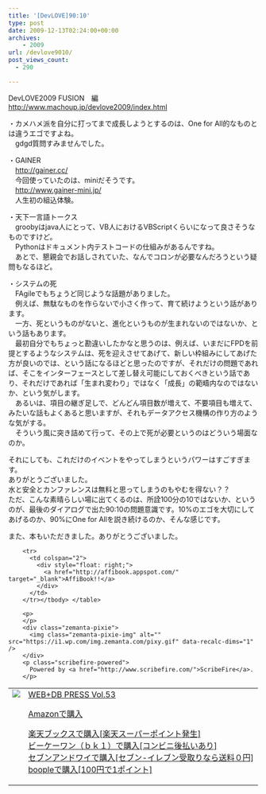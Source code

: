 ```yaml
---
title: '[DevLOVE]90:10'
type: post
date: 2009-12-13T02:24:00+00:00
archives:
    - 2009
url: /devlove9010/
post_views_count:
  - 290

---
```

DevLOVE2009 FUSION　編  
http://www.machoup.jp/devlove2009/index.html

・カメハメ派を自分に打ってまで成長しようとするのは、One for All的なものとは違うエゴですよね。  
　gdgd質問すみませんでした。

・GAINER  
　http://gainer.cc/  
　今回使っていたのは、miniだそうです。  
　http://www.gainer-mini.jp/  
　人生初の組込体験。

・天下一言語トークス  
　groobyはjava人にとって、VB人におけるVBScriptくらいになって良さそうなものですけど。  
　Pythonはドキュメント内テストコードの仕組みがあるんですね。  
　あとで、懇親会でお話しされていた、なんでコロンが必要なんだろうという疑問もなるほど。

・システムの死  
　FAgileでもちょうど同じような話題がありました。  
　例えば、無駄なものを作らないで小さく作って、育て続けようという話があります。  
　一方、死というものがないと、進化というものが生まれないのではないか、という話もあります。  
　最初自分でもちょっと勘違いしたかなと思うのは、例えば、いまだにFPDを前提とするようなシステムは、死を迎えさせてあげて、新しい枠組みにしてあげた方が良いのでは、という話になるほどと思ったのですが、それだけの問題であれば、そこをインターフェースとして差し替え可能にしておくべきという話であり、それだけであれば「生まれ変わり」ではなく「成長」の範疇内なのではないか、という気がします。  
　あるいは、項目の継ぎ足しで、どんどん項目数が増えて、不要項目も増えて、みたいな話もよくあると思いますが、それもデータアクセス機構の作り方のような気がする。  
　そういう風に突き詰めて行って、その上で死が必要というのはどういう場面なのか。

それにしても、これだけのイベントをやってしまうというパワーはすごすぎます。  
ありがとうございました。  
水と安全とカンファレンスは無料と思ってしまうのもやむを得ない？？  
ただ、こんな素晴らしい場に出てくるのは、所詮100分の10ではないか、というのが、最後のダイアログで出た90:10の問題意識です。10%のエゴを大切にしてあげるのか、90%にOne for Allを説き続けるのか、そんな感じです。

また、本もいただきました。ありがとうございました。

<table>
  <tr>
    <td style="vertical-align: top;">
      <a href="http://hb.afl.rakuten.co.jp/hgc/06d13246.10ebaa62.06d13247.1eb85ca0/?pc=http%3A%2F%2Fsearch.books.rakuten.co.jp%2Fbksearch%2Fdt%3Fg%3D001%26bisbn%3D477414004X" target="_blank"> <img src="https://i2.wp.com/ecx.images-amazon.com/images/I/61BPPczjIXL._SL160_.jpg" style="border-style: none;" data-recalc-dims="1" /> </a>
    </td>
    <td style="vertical-align: top;">
      <a href="http://hb.afl.rakuten.co.jp/hgc/06d13246.10ebaa62.06d13247.1eb85ca0/?pc=http%3A%2F%2Fsearch.books.rakuten.co.jp%2Fbksearch%2Fdt%3Fg%3D001%26bisbn%3D477414004X" target="_blank"> WEB+DB PRESS Vol.53 </a></p>
      <p>
        <a href="http://www.amazon.co.jp/WEB-DB-PRESS-Vol-53-PRESS%E7%B7%A8%E9%9B%86%E9%83%A8/dp/477414004X%3FSubscriptionId%3D1JWQWN8E4Z5TR27962G2%26tag%3Dgaeaffibook-22%26linkCode%3Dxm2%26camp%3D2025%26creative%3D165953%26creativeASIN%3D477414004X" target="_blank"> Amazonで購入 </a>
      </p>
      <p>
        <a href="http://px.a8.net/svt/ejp?a8mat=1HPMBD+EAZZ1U+5WS+C1DUQ&a8ejpredirect=http%3A%2F%2Fsearch.books.rakuten.co.jp%2Fbksearch%2Fdt%3Fg%3D001%26bisbn%3D477414004X" target="_blank">楽天ブックスで購入[楽天スーパーポイント発生]</a> <img src="https://i2.wp.com/www12.a8.net/0.gif?resize=1%2C1" alt="" width="1" border="0" height="1" data-recalc-dims="1" /><br /><a href="http://px.a8.net/svt/ejp?a8mat=1HRMFS+EEKKOI+10UY+HUKPU&a8ejpredirect=http%3A%2F%2Fwww.bk1.jp%2FkeywordSearchResult%2F%3Fkeyword%3D477414004X%26storeCd%3D1%26searchFlg%3D9%26x%3D43%26y%3D11%26partnerid%3D02a801" target="_blank">ビーケーワン（ｂｋ１）で購入[コンビニ後払いあり]</a> <img src="https://i2.wp.com/www12.a8.net/0.gif?resize=1%2C1" alt="" width="1" border="0" height="1" data-recalc-dims="1" /><br /><a href="http://click.linksynergy.com/fs-bin/statform?id=aR0TIOX*qAA&offerid=137560&bnid=1490&subid=&subid=0&kword_in=477414004X&oop=on" target="_blank">セブンアンドワイで購入[セブン-イレブン受取りなら送料０円]</a><img src="http://ad.linksynergy.com/fs-bin/show?id=aR0TIOX*qAA&bids=137560&type=5&subid=0" width="1" border="0" height="1" /><br /><a href="http://click.linksynergy.com/fs-bin/statform?id=aR0TIOX*qAA&offerid=33310&bnid=2&subid=0&ifc=4&ifr=9784774140049" target="_blank">boopleで購入[100円で1ポイント]</a></td> </tr> 
        
        <tr>
          <td colspan="2">
            <div style="float: right;">
              <a href="http://affibook.appspot.com/" target="_blank">AffiBook!!</a>
            </div>
          </td>
        </tr></tbody> </table> 
        
        <p>
        </p>
        <div class="zemanta-pixie">
          <img class="zemanta-pixie-img" alt="" src="https://i1.wp.com/img.zemanta.com/pixy.gif" data-recalc-dims="1" />
        </div>
        <p class="scribefire-powered">
          Powered by <a href="http://www.scribefire.com/">ScribeFire</a>.
        </p>